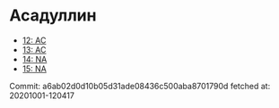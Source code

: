 # Асадуллин
- [12: AC](12.md)
- [13: AC](13.md)
- [14: NA](14.md)
- [15: NA](15.md)

Commit: a6ab02d0d10b05d31ade08436c500aba8701790d
 fetched at: 20201001-120417

